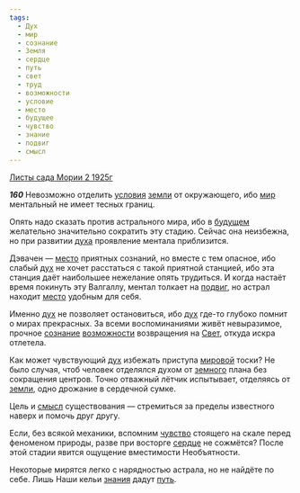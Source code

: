 ```yaml
---
tags:
  - Дух
  - мир
  - сознание
  - Земля
  - сердце
  - путь
  - свет
  - труд
  - возможности
  - условие
  - место
  - будущее
  - чувство
  - знание
  - подвиг
  - смысл
---
```


[Листы сада Мории 2 1925г](/agni/1925)

___160___
Невозможно отделить [условия](/tag/#условие) [земли](/tag/#Земля) от окружающего, ибо [мир](/tag/#мир) ментальный не имеет тесных границ.   

Опять надо сказать против астрального мира, ибо в [будущем](/tag/#будущее) желательно значительно сократить эту стадию. Сейчас она неизбежна, но при развитии [духа](/tag/#Дух) проявление ментала приблизится.   

Дэвачен — [место](/tag/#место) приятных сознаний, но вместе с тем опасное, ибо слабый [дух](/tag/#Дух) не хочет расстаться с такой приятной станцией, ибо эта станция даёт наибольшее нежелание опять трудиться. И когда настаёт время покинуть эту Валгаллу, ментал толкает на [подвиг](/tag/#подвиг), но астрал находит [место](/tag/#место) удобным для себя.   

Именно [дух](/tag/#Дух) не позволяет остановиться, ибо [дух](/tag/#Дух) где-то глубоко помнит о мирах прекрасных. За всеми воспоминаниями живёт невыразимое, прочное [сознание](/tag/#сознание) [возможности](/tag/#возможности) возвращения на [Свет](/tag/#свет), откуда искра отлетела.   

Как может чувствующий [дух](/tag/#Дух) избежать приступа [мировой](/tag/#мир) тоски? Не было случая, чтоб человек отделялся духом от [земного](/tag/#Земля) плана без сокращения центров. Точно отважный лётчик испытывает, отделяясь от [земли](/tag/#Земля), одно дрожание в сердечной сумке.   

Цель и [смысл](/tag/#смысл) существования — стремиться за пределы известного наверх и помочь друг другу.   

Если, без всякой механики, вспомним [чувство](/tag/#чувство) стоящего на скале перед феноменом природы, разве при восторге [сердце](/tag/#сердце) не сожмётся? После этой стадии явится ощущение вместимости Необъятности.    

Некоторые мирятся легко с нарядностью астрала, но не найдёте по себе. Лишь Наши кельи [знания](/tag/#знание) дадут [путь](/tag/#путь).   

